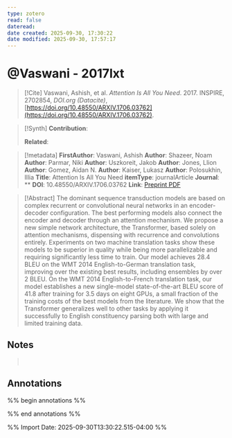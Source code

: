 ```yaml
---
type: zotero  
read: false
dateread:
date created: 2025-09-30, 17:30:22
date modified: 2025-09-30, 17:57:17
---
```


# @Vaswani - 2017lxt

> [!Cite]
> Vaswani, Ashish, et al. _Attention Is All You Need_. 2017. INSPIRE, 2702854, _DOI.org (Datacite)_, [https://doi.org/10.48550/ARXIV.1706.03762](https://doi.org/10.48550/ARXIV.1706.03762).

> [!Synth]
> **Contribution**:
>
> **Related**:

> [!metadata]
**FirstAuthor**: Vaswani, Ashish **Author**: Shazeer, Noam **Author**: Parmar, Niki **Author**: Uszkoreit, Jakob **Author**: Jones, Llion **Author**: Gomez, Aidan N. **Author**: Kaiser, Lukasz **Author**: Polosukhin, Illia
> **Title**: Attention Is All You Need
> **itemType**: journalArticle
> **Journal**: **
> **DOI**: 10.48550/ARXIV.1706.03762
> **Link**: [Preprint PDF]() ‎‎

> [!Abstract]
> The dominant sequence transduction models are based on complex recurrent or convolutional neural networks in an encoder-decoder configuration. The best performing models also connect the encoder and decoder through an attention mechanism. We propose a new simple network architecture, the Transformer, based solely on attention mechanisms, dispensing with recurrence and convolutions entirely. Experiments on two machine translation tasks show these models to be superior in quality while being more parallelizable and requiring significantly less time to train. Our model achieves 28.4 BLEU on the WMT 2014 English-to-German translation task, improving over the existing best results, including ensembles by over 2 BLEU. On the WMT 2014 English-to-French translation task, our model establishes a new single-model state-of-the-art BLEU score of 41.8 after training for 3.5 days on eight GPUs, a small fraction of the training costs of the best models from the literature. We show that the Transformer generalizes well to other tasks by applying it successfully to English constituency parsing both with large and limited training data.‎

## Notes

> ‎

## Annotations

%% begin annotations %%

%% end annotations %%

%% Import Date: 2025-09-30T13:30:22.515-04:00 %%
